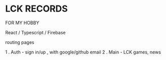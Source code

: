 # LCK RECORDS 

FOR MY HOBBY

  React / Typescript / Firebase
  
  routing pages 
  
   1 . Auth - sign in/up , with google/github email
   2 . Main - LCK games, news

